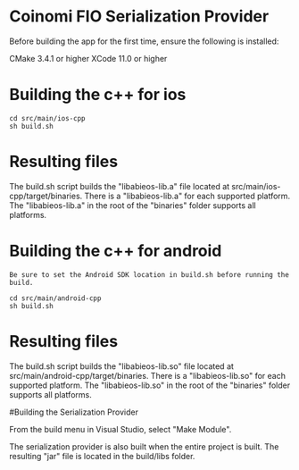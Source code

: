 # Coinomi FIO Serialization Provider

Before building the app for the first time, ensure the following is installed:

CMake 3.4.1 or higher
XCode 11.0 or higher

# Building the c++ for ios

    cd src/main/ios-cpp
    sh build.sh

# Resulting files

The build.sh script builds the "libabieos-lib.a" file located at src/main/ios-cpp/target/binaries.
There is a "libabieos-lib.a" for each supported platform.  The "libabieos-lib.a" in the root of
the "binaries" folder supports all platforms.

# Building the c++ for android

    Be sure to set the Android SDK location in build.sh before running the build.

    cd src/main/android-cpp
    sh build.sh

# Resulting files

The build.sh script builds the "libabieos-lib.so" file located at src/main/android-cpp/target/binaries.
There is a "libabieos-lib.so" for each supported platform.  The "libabieos-lib.so" in the root of
the "binaries" folder supports all platforms.

#Building the Serialization Provider

From the build menu in Visual Studio, select "Make Module".

The serialization provider is also built when the entire project is built.  The resulting "jar"
file is located in the build/libs folder.